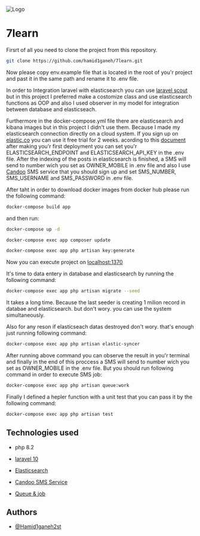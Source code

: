 ![Logo](https://github.com/hamid1ganeh/7learn/blob/main/logo.jpeg)

# 7learn
Firsrt of all you need to clone the project from this repository.
```bash
git clone https://github.com/hamid1ganeh/7learn.git
```
Now please copy env.example file that is located in the root of you'r project and past it in the same path and rename it to .env file.

In order to Integration laravel with elasticsearch you can use  [laravel scout](https://laravel.com/docs/10.x/scout) but in this project I preferred make a costomize class and use elasticsearch functions as OOP and also I used observer in my model for integration between database and elasticseach.

Furthermore in the docker-compose.yml file there are elasticsearch and kibana images but in this project I didn't use them. Because I made my elasticsearch connection directly on a cloud system. If you sign up on [elastic.co](https://www.elastic.co) you can use it free trial for 2 weeks. acording to this [document](https://www.elastic.co/guide/en/elasticsearch/client/php-api/current/connecting.html) after making you'r first deployment you can set you'r ELASTICSEARCH_ENDPOINT and ELASTICSEARCH_API_KEY in the .env file.
After the indexing of the posts in elasticsearch is finished, a SMS will send to number wich you set as OWNER_MOBILE in .env file and also I use [Candoo](http://my.candoosms.com)  SMS service that you should sign up and set SMS_NUMBER, SMS_USERNAME and SMS_PASSWORD in .env file.


 
After taht in order to download docker images from docker hub please run the following command:
```bash
docker-compose build app
```
and then run:
```bash
docker-compose up -d
```
```bash
docker-compose exec app composer update
```
```bash
docker-compose exec app php artisan key:generate
```

Now you can execute project on [localhost:1370](localhost:1370) 

It's time to data entery in database and elasticsearch by running the following command:
```bash
docker-compose exec app php artisan migrate --seed
```
It takes a long time. Because the last seeder is creating 1 milion record in databae and elasticsearch. but don't wory. you can use the system simultaneously.

Also for any reson if elasticseach datas destroyed don't wory. that's enough just running following command:
```bash
docker-compose exec app php artisan elastic-syncer
```
After running  above command you can observe the result in you'r terminal and finally in the end of this proccess a SMS will send to number wich you set as OWNER_MOBILE in the .env file.
But you should run following command in order to execute SMS job: 
```bash
docker-compose exec app php artisan queue:work
```

Finally I defined a hepler function with a unit test that you can pass it by the following command:
```bash
docker-compose exec app php artisan test
```


## Technologies used

- php 8.2

- [laravel 10](https://laravel.com/docs/10.x)

- [Elasticsearch](https://www.elastic.co/)

- [Candoo SMS Service](http://my.candoosms.com/)

- [Queue & job](https://laravel.com/docs/10.x/queues)
 


## Authors

- [@Hamid1ganeh2st](https://github.com/hamid1ganeh)

